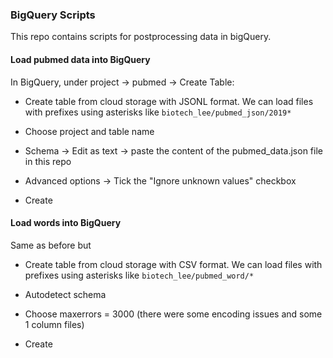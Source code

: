 ### BigQuery Scripts

This repo contains scripts for postprocessing data in bigQuery.

#### Load pubmed data into BigQuery

In BigQuery, under  project -> pubmed -> Create Table:

- Create table from cloud storage with JSONL format. We can load files with prefixes using asterisks like
``biotech_lee/pubmed_json/2019* ``

- Choose project and table name

- Schema -> Edit as text -> paste the content of the pubmed_data.json file in this repo

- Advanced options -> Tick the "Ignore unknown values" checkbox

- Create

#### Load words into BigQuery

Same as before but

- Create table from cloud storage with CSV format. We can load files with prefixes using asterisks like
``biotech_lee/pubmed_word/* ``

- Autodetect schema

- Choose maxerrors = 3000 (there were some encoding issues and some 1 column files)

- Create